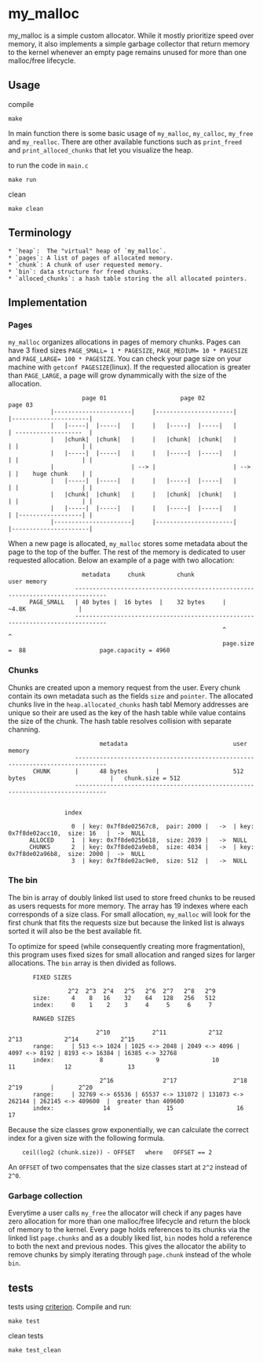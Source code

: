 # my_malloc
my_malloc is a simple custom allocator. While it mostly prioritize speed over memory, it also implements a simple garbage collector that return memory to the kernel whenever an empty page remains
unused for more than one malloc/free lifecycle.

## Usage

compile 

    make

In main function there is some basic usage of `my_malloc`, `my_calloc`, `my_free` and `my_realloc`. There are other available functions such as
`print_freed` and `print_alloced_chunks` that let you visualize the heap.

to run the code in `main.c`
 
    make run

clean

    make clean

## Terminology

    * `heap`:  The "virtual" heap of `my_malloc`. 
    * `pages`: A list of pages of allocated memory.
    * `chunk`: A chunk of user requested memory. 
    * `bin`: data structure for freed chunks.
    * `alloced_chunks`: a hash table storing the all allocated pointers.

## Implementation

### Pages

`my_malloc` organizes allocations in pages of memory chunks. Pages can have 3 fixed sizes `PAGE_SMALL= 1 * PAGESIZE`, `PAGE_MEDIUM= 10 * PAGESIZE` and `PAGE_LARGE= 100 * PAGESIZE`. 
You can check your page size on your machine with `getconf PAGESIZE`(linux). If the requested allocation is greater than `PAGE_LARGE`, a page will grow dynammically with the size of the allocation.

                         page 01                     page 02                      page 03
                |----------------------|     |----------------------|     |----------------------|
                |   |-----|  |-----|   |     |   |-----|  |-----|   |     | -------------------  |
                |   |chunk|  |chunk|   |     |   |chunk|  |chunk|   |     | |                  | |
                |   |-----|  |-----|   |     |   |-----|  |-----|   |     | |                  | |
                |                      | --> |                      | --> | |    huge chunk    | |    
                |   |-----|  |-----|   |     |   |-----|  |-----|   |     | |                  | |
                |   |chunk|  |chunk|   |     |   |chunk|  |chunk|   |     | |                  | |
                |   |-----|  |-----|   |     |   |-----|  |-----|   |     | |------------------| |
                |----------------------|     |----------------------|     |----------------------|


When a new page is allocated, `my_malloc` stores some metadata about the page to the top of the buffer. The rest of the memory is dedicated to user requested allocation.
Below an example of a page with two allocation:


                         metadata     chunk         chunk                     user memory
                       -------------------------------------------------------------------------------
          PAGE_SMALL   | 40 bytes |  16 bytes  |    32 bytes     |               ~4.8K               |   
                       -------------------------------------------------------------------------------
                                                                 ^                                   ^
                                                                 page.size =  88                     page.capacity = 4960

### Chunks
Chunks are created upon a memory request from the user.  Every chunk contain its own metadata such as the fields `size` and `pointer`. The allocated chunks live in the `heap.allocated_chunks` hash tabl
Memory addresses are unique so their are used as the key of the hash table while value contains the size of the chunk. The hash table resolves collision with separate channing.

                              metadata                              user memory
                       -------------------------------------------------------------------------------
           CHUNK       |      48 bytes        |                     512 bytes                        |   chunk.size = 512
                       -------------------------------------------------------------------------------
                                       

                    index         

                      0  | key: 0x7f8de02567c8,  pair: 2000 |   ->  | key: 0x7f8de02acc10,  size: 16   |  ->  NULL
          ALLOCED     1  | key: 0x7f8de025b618,  size: 2039 |   ->  NULL
          CHUNKS      2  | key: 0x7f8de02a9eb8,  size: 4034 |   ->  | key: 0x7f8de02a96b8,  size: 2000 |  ->  NULL
                      3  | key: 0x7f8de02ac9e0,  size: 512  |   ->  NULL


### The bin

The bin is array of doubly linked list used to store freed chunks to be reused  as users requests for more memory. The array has 19 indexes where each corresponds of a size class. For small allocation,
`my_malloc` will look for the first chunk that fits the requests size but because the linked list is always sorted it will also be the best available fit.      

To optimize for speed (while consequently creating more fragmentation), this program uses fixed sizes for small allocation and ranged sizes for larger allocations. The `bin` array is then divided as follows.


           FIXED SIZES

                     2^2  2^3  2^4   2^5   2^6  2^7   2^8   2^9    
           size:      4    8   16    32    64   128   256   512 
           index:     0    1    2    3     4     5     6     7
         
           RANGED SIZES
         
                             2^10            2^11            2^12            2^13            2^14            2^15              
           range:     | 513 <-> 1024 | 1025 <-> 2048 | 2049 <-> 4096 | 4097 <-> 8192 | 8193 <-> 16384 | 16385 <-> 32768 
           index:             8               9               10              11              12                13
         
                              2^16              2^17                2^18                2^19        |       2^20
           range:     | 32769 <-> 65536 | 65537 <-> 131072 | 131073 <-> 262144 | 262145 <-> 409600  |  greater than 409600
           index:              14                15                  16                  17   


Because the size classes grow exponentially, we can calculate the correct index for a given size with the following formula.  


        ceil(log2 (chunk.size)) - OFFSET   where   OFFSET == 2 


An `OFFSET` of two compensates that the size classes start at `2^2` instead of `2^0`.


### Garbage collection

Everytime a user calls `my_free` the allocator will check if any pages have zero allocation for more than one malloc/free lifecycle and return the block of memory to the kernel.
Every page holds references to its chunks via the linked list `page.chunks` and as a doubly liked list, `bin` nodes hold a reference to both the next and previous nodes. 
This gives the allocator the ability to remove chunks by simply iterating through `page.chunk` instead of the whole `bin`.

## tests

tests using [criterion](https://github.com/Snaipe/Criterion). Compile and run:

    make test

clean tests

    make test_clean


